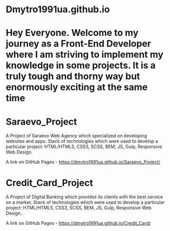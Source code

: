 # Dmytro1991ua.github.io

# Hey Everyone. Welcome to my journey as a Front-End Developer where I am striving to implement my knowledge in some projects. It is a truly tough and thorny way but enormously exciting at the same time

# Saraevo_Project

A Project of Saraevo Web Agency which specialized on developing websites and apps. 
Stack of technologies which were used to develop a particular project: HTML/HTML5, CSS3, SCSS, BEM, JS, Gulp, Responsive Web Design.

A link on GitHub Pages - https://dmytro1991ua.github.io/Saraevo_Project/


# Credit_Card_Project

A Project of Digital Banking which provides its clients with the best service on a market. 
Stack of technologies which were used to develop a particular project: HTML/HTML5, CSS3, SCSS, BEM, JS, Gulp, Responsive Web Design.

A link on GitHub Pages - https://dmytro1991ua.github.io/Credit_Card/
